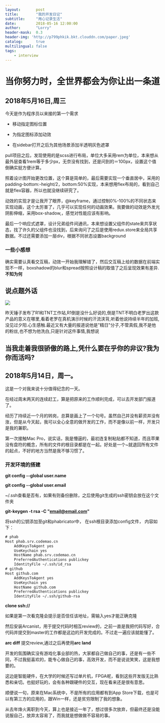 ```yaml
---
layout:       post
title:        "我的开发日记"
subtitle:     "用心记录生活"
date:         2018-05-16 12:00:00
author:       "Lorry"
header-mask:  0.3
header-img: 'http://p799phkik.bkt.clouddn.com/paper.jpeg'
catalog:      true
multilingual: false
tags:
    - interview
---
```

# 当你努力时，全世界都会为你让出一条道

## 2018年5月16日,周三

今天是作为程序员以来接的第一个需求

- 移动指定图标位置

- 为指定图标添加动效

- 在sidebar打开之后为其他场景添加半透明灰色遮罩

pull项目之后，发现使用的是scss进行布局，单位大多采用rem为单位，本来想从最外层查看1rem等于多少px，无奈没有找到，还是问到的＝100px，设置这个值倒确实挺方便计算。

照着设计图开始更改位置，这个算是简单的，最后需要实现一个垂直居中，采用的padding-bottom:-height/2，bottom:50%实现，本来想用flex布局的，看到自己就是flex容器，所以也就没继续研究了。

动效的实现才是让我开了眼界，@keyframe，通过控制0%-100%的不同状态来实现动画，这个太厉害了，几乎可以实现任何的动画效果。我要做的动效是外发光阴影伸缩，采用box-shadow,，感觉对性能应该有影响。

最后一个响应式遮罩，设计兄弟组件间通讯，本来想设置父组件的state来共享状态，找了许久的父组件也没找到，后来询问了之后是使用redux.store来全局共享数据。不过还需要添加一层div，根据不同状态设置background

### 一些小感想

确实需要认真看交互稿，动效一开始我理解错了，然后交互稿上给的数据在前端实现不一样，boxshadow的blur和spread按照设计稿的取值了之后呈现效果有差异.**不知为何**

## 说点题外话

![](http://p799phkik.bkt.clouddn.com/%E8%80%81%E7%BD%97.jpeg)

昨天锤子发布了R1和TNT工作站,R1倒是没什么好说的,倒是TNT不明白老罗出这款产品的意义在哪里,看着老罗在真机演示时候的汗流浃背,听着他说持续半年的加班,没见过夕阳.心生感触.最近又有大量的报道说他是"精日"分子,不管真假,我不是他的粉丝,也不想为他洗白,只是针对这件事情,我想说

## 当我走着我很骄傲的路上,凭什么要在乎你的非议?我为你而活吗?

## 2018年5月14日，周一。

这是一个对我来说十分值得纪念的一天。

在经过周末两天的连续赶工，算是把原来的工作顺利完成，可以去开发部门报道了。

经历了持续近一个月的转岗，总算是画上了一个句号。虽然自己并没有薪资并没有涨，但是从今天起，我可以全心全意的做开发的工作，而不是像以前一样，开发只是我的兼职。

第一次接触Mac Pro，说实话，我是懵逼的，最初连复制粘贴都不知道，而且苹果没有盘符的概念，所有的文件的根目录都是在一起。好处是一个~就退回所有文件的起点，不好的地方当然是我不够习惯了。

### 开发环境的搭建

**git config --global user.name**

**git config --global user.email**

~/.ssh查看是否有，如果有则备份删除，之后使用git生成的ssh密钥会放在这个文件夹

**git-keygen -t rsa -C "email@email.com"**

将ssh的公钥添加至git和phabricator中，
在ssh根目录添加config文件， 内容如下：
```txt
# phab
Host phab.srv.codemao.cn
    AddKeysToAgent yes
    UseKeychain yes
    HostName phab.srv.codemao.cn
    PreferredAuthentications publickey
    IdentityFile ~/.ssh/id_rsa
# github
Host github.com
    AddKeysToAgent yes
    UseKeychain yes
    HostName github.com
    PreferredAuthentications publickey
    IdentityFile ~/.ssh/github-rsa
```
**clone ssh://**

如果是第一次看克隆会提示是否信任该地址，需输入yes才能正确克隆

然后安装Arcanist，用于提交代码时相互review的，之前一直是我把代码写好，合代码并提交到master的工作都是这边的开发完成的。不过走一遍应该就能懂了。

**arc diff** 提交review,通过之后再使用**arc land**

开发的氛围确实没有游戏化事业部的热，大家都自己做自己的事，还是有一些不同，不过我挺喜欢的，能专心做自己的事，高效开发，而不是说说笑笑，这是我想要的。

这边是智能硬件，在大学的时候还写过单片机，FPGA呢，看到这些开发版无比熟悉和亲切。也挺好玩的，会有各种跟硬件的交互，现在看来还是很有意思。

顺便说一句，原来在Mac系统中，不是所有的应用都有到App Store下载，也是可以有第三方的应用的，跟Win一样，还是贫穷限制了我的想象。

从去年烽火离职到今天，算上也是接近一年了，想过很多次放弃，但最终还是没能说服自己，放弃太容易了，而我就是想做做不容易的事。